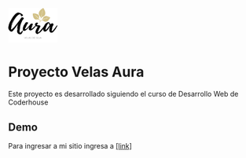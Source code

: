 <img src="images/Logoaura.png" width="100px" >

# Proyecto Velas Aura

Este proyecto es desarrollado siguiendo el curso de Desarrollo Web de Coderhouse


## Demo

Para ingresar a mi sitio ingresa a [[link]](https://github.com/germontes89/Proyectovelasaura.git)
